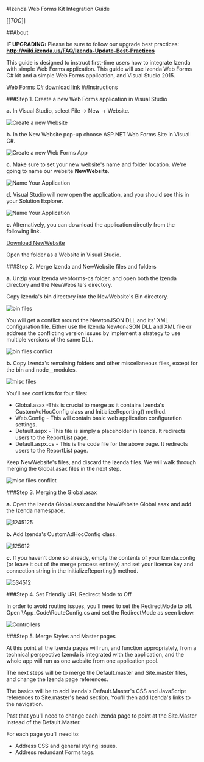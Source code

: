 #Izenda Web Forms Kit Integration Guide

[[_TOC_]]

##About

**IF UPGRADING:** Please be sure to follow our upgrade best practices:
**http://wiki.izenda.us/FAQ/Izenda-Update-Best-Practices**

This guide is designed to instruct first-time users how to integrate Izenda with simple Web Forms application. 
This guide will use Izenda Web Forms C# kit and a simple Web Forms application, and Visual Studio 2015. 

[Web Forms C# download link](http://archives.izenda.us/ri/webforms/webforms-cs.zip)
##Instructions

###Step 1. Create a new Web Forms application in Visual Studio

**a.** In Visual Studio, select File -> New -> Website.

![Create a new Website](http://wiki.izenda.us/Guides/Webforms-Basic-Integration/2016-03-08-15_13_52-Start-Page---Microsoft-Visual-Studio.png)

**b.** In the New Website pop-up choose ASP.NET Web Forms Site in Visual C#.

![Create a new Web Forms App](http://wiki.izenda.us/Guides/Webforms-Basic-Integration/2016-03-08-15_14_33-New-Web-Site.png)

**c.** Make sure to set your new website's name and folder location. We're going to name our website **NewWebsite**.

![Name Your Application](http://wiki.izenda.us/Guides/Webforms-Basic-Integration/2016-03-08-15_26_08-New-Web-Site.png)

**d.** Visual Studio will now open the application, and you should see this in your Solution Explorer.

![Name Your Application](http://wiki.izenda.us/Guides/Webforms-Basic-Integration/2016-03-08-15_26_37-NewWebsite---Microsoft-Visual-Studio.png)

**e.** Alternatively, you can download the application directly from the following link.

[Download NewWebsite](http://wiki.izenda.us/Guides/Webforms-Basic-Integration/NewWebsite.zip)

Open the folder as a Website in Visual Studio.

###Step 2. Merge Izenda and NewWebsite files and folders

**a.** Unzip your Izenda webforms-cs folder, and open both the Izenda directory and the NewWebsite's directory.

Copy Izenda's bin directory into the NewWebsite's Bin directory.

![bin files](http://wiki.izenda.us/Guides/Webforms-Basic-Integration/2016-03-08-15_28_44-webforms-cs.png)

You will get a conflict around the NewtonJSON DLL and its' XML configuration file. Either use the Izenda NewtonJSON DLL and XML file or address the conflicting version issues by implement a strategy to use multiple versions of the same DLL. 

![bin files conflict](http://wiki.izenda.us/Guides/Webforms-Basic-Integration/2016-03-08-19_02_26-2-Total-File-Conflicts.png)

**b.** Copy Izenda's remaining folders and other miscellaneous files, except for the bin and node__modules.

![misc files](http://wiki.izenda.us/Guides/Webforms-Basic-Integration/2016-03-08-15_29_22-webforms-cs.png)

You'll see conflicts for four files:

* Global.asax -This is crucial to merge as it contains Izenda's CustomAdHocConfig class and InitializeReporting() method.
* Web.Config - This will contain basic web application configuration settings.
* Default.aspx - This file is simply a placeholder in Izenda. It redirects users to the ReportList page.
* Default.aspx.cs - This is the code file for the above page. It redirects users to the ReportList page.

Keep NewWebsite's files, and discard the Izenda files. We will walk through merging the Global.asax files in the next step.

![misc files conflict](http://wiki.izenda.us/Guides/Webforms-Basic-Integration/2016-03-08-15_32_15-4-Total-File-Conflicts.png)

###Step 3. Merging the Global.asax

**a.** Open the Izenda Global.asax and the NewWebsite Global.asax and add the Izenda namespace.

![1245125](http://wiki.izenda.us/Guides/Webforms-Basic-Integration/2016-03-08-19_23_05-NewWebsite---Microsoft-Visual-Studio.png)

**b.** Add Izenda's CustomAdHocConfig class.

![125612](http://wiki.izenda.us/Guides/Webforms-Basic-Integration/2016-03-08-19_26_47-NewWebsite---Microsoft-Visual-Studio.png)

**c.** If you haven't done so already, empty the contents of your Izenda.config (or leave it out of the merge process entirely) and set your license key and connection string in the InitializeReporting() method.

![534512](http://wiki.izenda.us/Guides/Webforms-Basic-Integration/2016-03-08-15_44_50-NewWebsite---Microsoft-Visual-Studio.png)
			
###Step 4. Set Friendly URL Redirect Mode to Off 

In order to avoid routing issues, you'll need to set the RedirectMode to off. Open \App_Code\RouteConfig.cs and set the RedirectMode as seen below.

![Controllers](http://wiki.izenda.us/Guides/Webforms-Basic-Integration/2016-03-08-19_34_37-NewWebsite---Microsoft-Visual-Studio.png)

###Step 5. Merge Styles and Master pages

At this point all the Izenda pages will run, and function appropriately, from a technical perspective Izenda is integrated with the application, and the whole app will run as one website from one application pool.
	
The next steps will be to merge the Default.master and Site.master files, and change the Izenda page references.
		
The basics will be to add Izenda's Default.Master's CSS and JavaScript references to Site.master's head section. You'll then add Izenda's links to the navigation.

Past that you'll need to change each Izenda page to point at the Site.Master instead of the Default.Master.

For each page you'll need to:

* Address CSS and general styling issues.
* Address redundant Forms tags.




 